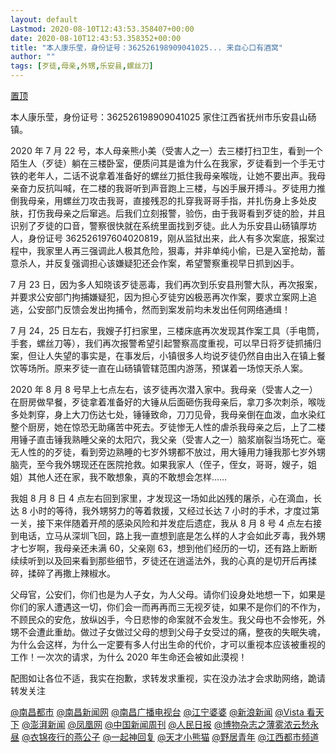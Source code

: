 ```yaml
---
layout: default
Lastmod: 2020-08-10T12:43:53.358407+00:00
date: 2020-08-10T12:43:53.358352+00:00
title: "本人康乐莹，身份证号：362526198909041025... 来自心口有酒窝"
author: ""
tags: [歹徒,母亲,外甥,乐安县,螺丝刀]
---
```


[置顶]()

本人康乐莹，身份证号：362526198909041025 家住江西省抚州市乐安县山砀镇。

2020 年 7 月 22 号，本人母亲熊小美（受害人之一）去三楼打扫卫生，看到一个陌生人（歹徒）躺在三楼卧室，便质问其是谁为什么在我家，歹徒看到一个手无寸铁的老年人，二话不说拿着准备好的螺丝刀抵住我母亲喉咙，让她不要出声。我母亲奋力反抗叫喊，在二楼的我哥听到声音跑上三楼，与凶手展开搏斗。歹徒用力推倒我母亲，用螺丝刀攻击我哥，直接残忍的扎穿我哥哥手指，并扎伤身上多处皮肤，打伤我母亲之后窜逃。后我们立刻报警，验伤，由于我哥看到歹徒的脸，并且识别了歹徒的口音，警察很快就在系统里面找到歹徒。此人为乐安县山砀镇厚坊人，身份证号 362526197604020819，刚从监狱出来，此人有多次案底，报案过程中，我家里人再三强调此人极其危险，狠毒，并非单纯小偷，已是入室抢劫，蓄意杀人，并反复强调担心该嫌疑犯还会作案，希望警察重视早日抓到凶手。

7 月 23 日，因为多人知晓该歹徒恶毒，我们再次到乐安县刑警大队，再次报案，并要求公安部门拘捕嫌疑犯，因为担心歹徒穷凶极恶再次作案，要求立案网上追逃，公安部门反馈会发出拘捕令，然而到案发前均未发出任何网络通缉！

7 月 24，25 日左右，我嫂子打扫家里，三楼床底再次发现其作案工具（手电筒，手套，螺丝刀等），我们再次报警希望引起警察高度重视，可以早日将歹徒抓捕归案，但让人失望的事实是，在事发后，小镇很多人均说歹徒仍然自由出入在镇上餐饮等场所。原来歹徒一直在山砀镇管辖范围内游荡，预谋着一场惊天杀人案。

2020 年 8 月 8 号早上七点左右，该歹徒再次潜入家中。我母亲（受害人之一）在厨房做早餐，歹徒拿着准备好的大锤从后面砸伤我母亲后，拿刀多次刺杀，喉咙多处刺穿，身上大刀伤达七处，锤锤致命，刀刀见骨，我母亲倒在血泼，血水染红整个厨房，她在惊恐无助痛苦中死去。歹徒惨无人性的虐杀我母亲之后，上了二楼用锤子直击锤我熟睡父亲的太阳穴，我父亲（受害人之一）脑浆崩裂当场死亡。毫无人性的的歹徒，看到旁边熟睡的七岁外甥都不放过，用大锤用力锤我那七岁外甥脑壳，至今我外甥现还在医院抢救。如果我家人（侄子，侄女，哥哥，嫂子，姐姐）其他人还在家，我不敢想象，真的不敢想会怎样……

我姐 8 月 8 日 4 点左右回到家里，才发现这一场如此凶残的屠杀，心在滴血，长达 8 小时的等待，我外甥努力的等着救援，又经过长达 7 小时的手术，才度过第一关，接下来伴随着开颅的感染风险和并发症后遗症，我从 8 月 8 号 4 点左右接到电话，立马从深圳飞回，路上我一直想到底是怎么样的人才会如此歹毒，我外甥才七岁啊，我母亲还未满 60，父亲刚 63，想到他们经历的一切，还有路上断断续续听到以及回来看到那些细节，歹徒还在逍遥法外，我的心真的是切开后再揉碎，揉碎了再撒上辣椒水。

父母官，公安们，你们也是为人子女，为人父母。请你们设身处地想一下，如果是你们的家人遭遇这一切，你们会一而再再而三无视歹徒，如果不是你们的不作为，不顾民众的安危，放纵凶手，今日悲惨的命案就不会发生。我父母也不会惨死，外甥不会遭此重劫。做过子女做过父母的想到父母子女受过的痛，整夜的失眠失魂，为什么会这样，为什么一定要有多人付出生命的代价，才可以重视本应该被重视的工作！一次次的请求，为什么 2020 年生命还会被如此漠视！

配图如让各位不适，我实在抱歉，求转发求重视，实在没办法才会求助网络，跪请转发关注

[@南昌都市]()  [@南昌新闻网]()  [@南昌广播电视台]()  [@江宁婆婆]()  [@新浪新闻]()  [@Vista 看天下]()  [@澎湃新闻]()  [@凤凰网]()  [@中国新闻周刊]()  [@人民日报]()  [@博物杂志之薄雾浓云愁永昼]()  [@衣锦夜行的燕公子]()  [@一起神回复]()  [@天才小熊猫]()  [@野居青年]()  [@江西都市频道]()


